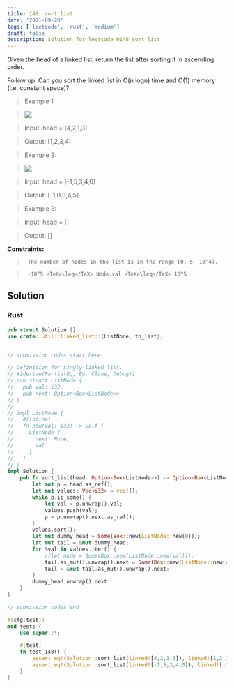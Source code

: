 ```yaml
---
title: 148. sort list
date: '2021-09-20'
tags: ['leetcode', 'rust', 'medium']
draft: false
description: Solution for leetcode 0148 sort list
---
```


 

  Given the head of a linked list, return the list after sorting it in ascending order.

  Follow up: Can you sort the linked list in O(n logn) time and O(1) memory (i.e. constant space)?

   

 >   Example 1:

 >   ![](https://assets.leetcode.com/uploads/2020/09/14/sort_list_1.jpg)

 >   Input: head <TeX>=</TeX> [4,2,1,3]

 >   Output: [1,2,3,4]

  

 >   Example 2:

 >   ![](https://assets.leetcode.com/uploads/2020/09/14/sort_list_2.jpg)

 >   Input: head <TeX>=</TeX> [-1,5,3,4,0]

 >   Output: [-1,0,3,4,5]

  

 >   Example 3:

  

 >   Input: head <TeX>=</TeX> []

 >   Output: []

  

   

  **Constraints:**

  

 >   	The number of nodes in the list is in the range [0, 5  10^4].

 >   	-10^5 <TeX>\leq</TeX> Node.val <TeX>\leq</TeX> 10^5


## Solution
### Rust
```rust
pub struct Solution {}
use crate::util::linked_list::{ListNode, to_list};


// submission codes start here

// Definition for singly-linked list.
// #[derive(PartialEq, Eq, Clone, Debug)]
// pub struct ListNode {
//   pub val: i32,
//   pub next: Option<Box<ListNode>>
// }
// 
// impl ListNode {
//   #[inline]
//   fn new(val: i32) -> Self {
//     ListNode {
//       next: None,
//       val
//     }
//   }
// }
impl Solution {
    pub fn sort_list(head: Option<Box<ListNode>>) -> Option<Box<ListNode>> {
        let mut p = head.as_ref();
        let mut values: Vec<i32> = vec![];
        while p.is_some() {
            let val = p.unwrap().val;
            values.push(val);
            p = p.unwrap().next.as_ref();
        }
        values.sort();
        let mut dummy_head = Some(Box::new(ListNode::new(0)));
        let mut tail = &mut dummy_head;
        for &val in values.iter() {
            //let node = Some(Box::new(ListNode::new(val)));
            tail.as_mut().unwrap().next = Some(Box::new(ListNode::new(val)));
            tail = &mut tail.as_mut().unwrap().next;
        }
        dummy_head.unwrap().next
    }
}

// submission codes end

#[cfg(test)]
mod tests {
    use super::*;

    #[test]
    fn test_148() {
        assert_eq!(Solution::sort_list(linked![4,2,1,3]), linked![1,2,3,4]);
        assert_eq!(Solution::sort_list(linked![-1,5,3,4,0]), linked![-1,0,3,4,5]);
    }
}

```
